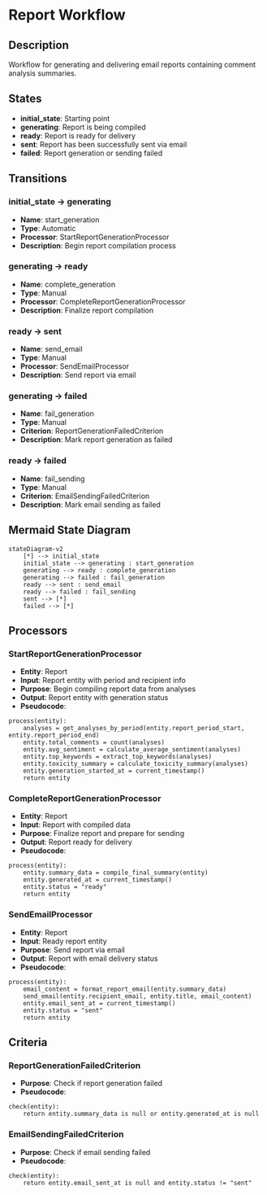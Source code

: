 # Report Workflow

## Description
Workflow for generating and delivering email reports containing comment analysis summaries.

## States
- **initial_state**: Starting point
- **generating**: Report is being compiled
- **ready**: Report is ready for delivery
- **sent**: Report has been successfully sent via email
- **failed**: Report generation or sending failed

## Transitions

### initial_state → generating
- **Name**: start_generation
- **Type**: Automatic
- **Processor**: StartReportGenerationProcessor
- **Description**: Begin report compilation process

### generating → ready
- **Name**: complete_generation
- **Type**: Manual
- **Processor**: CompleteReportGenerationProcessor
- **Description**: Finalize report compilation

### ready → sent
- **Name**: send_email
- **Type**: Manual
- **Processor**: SendEmailProcessor
- **Description**: Send report via email

### generating → failed
- **Name**: fail_generation
- **Type**: Manual
- **Criterion**: ReportGenerationFailedCriterion
- **Description**: Mark report generation as failed

### ready → failed
- **Name**: fail_sending
- **Type**: Manual
- **Criterion**: EmailSendingFailedCriterion
- **Description**: Mark email sending as failed

## Mermaid State Diagram
```mermaid
stateDiagram-v2
    [*] --> initial_state
    initial_state --> generating : start_generation
    generating --> ready : complete_generation
    generating --> failed : fail_generation
    ready --> sent : send_email
    ready --> failed : fail_sending
    sent --> [*]
    failed --> [*]
```

## Processors

### StartReportGenerationProcessor
- **Entity**: Report
- **Input**: Report entity with period and recipient info
- **Purpose**: Begin compiling report data from analyses
- **Output**: Report entity with generation status
- **Pseudocode**:
```
process(entity):
    analyses = get_analyses_by_period(entity.report_period_start, entity.report_period_end)
    entity.total_comments = count(analyses)
    entity.avg_sentiment = calculate_average_sentiment(analyses)
    entity.top_keywords = extract_top_keywords(analyses)
    entity.toxicity_summary = calculate_toxicity_summary(analyses)
    entity.generation_started_at = current_timestamp()
    return entity
```

### CompleteReportGenerationProcessor
- **Entity**: Report
- **Input**: Report with compiled data
- **Purpose**: Finalize report and prepare for sending
- **Output**: Report ready for delivery
- **Pseudocode**:
```
process(entity):
    entity.summary_data = compile_final_summary(entity)
    entity.generated_at = current_timestamp()
    entity.status = "ready"
    return entity
```

### SendEmailProcessor
- **Entity**: Report
- **Input**: Ready report entity
- **Purpose**: Send report via email
- **Output**: Report with email delivery status
- **Pseudocode**:
```
process(entity):
    email_content = format_report_email(entity.summary_data)
    send_email(entity.recipient_email, entity.title, email_content)
    entity.email_sent_at = current_timestamp()
    entity.status = "sent"
    return entity
```

## Criteria

### ReportGenerationFailedCriterion
- **Purpose**: Check if report generation failed
- **Pseudocode**:
```
check(entity):
    return entity.summary_data is null or entity.generated_at is null
```

### EmailSendingFailedCriterion
- **Purpose**: Check if email sending failed
- **Pseudocode**:
```
check(entity):
    return entity.email_sent_at is null and entity.status != "sent"
```
